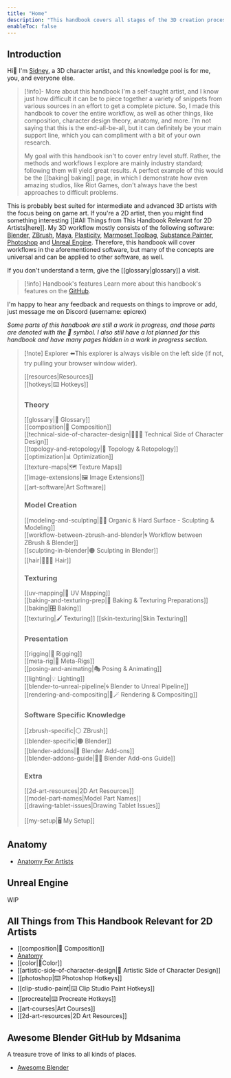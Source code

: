 ```yaml
---
title: "Home"
description: "This handbook covers all stages of the 3D creation process, as well as the theory side of things. Helpful for 2D artists as well."
enableToc: false
---
```


## Introduction
Hi👋 I'm [Sidney](https://github.com/sidney-eliot), a 3D character artist, and
this knowledge pool is for me, you, and everyone else.


> [!info]- More about this handbook
> I'm a self-taught artist, and I know just how difficult it can be to piece
> together a variety of snippets from various sources in an effort to get a
> complete picture. So, I made this handbook to cover the entire workflow, as
> well as other things, like composition, character design theory, anatomy, and
> more. I'm not saying that this is the end-all-be-all, but it can definitely
> be your main support line, which you can compliment with a bit of your own
> research.
>
> My goal with this handbook isn't to cover entry level stuff. Rather, the
> methods and workflows I explore are mainly industry standard; following them
> will yield great results. A perfect example of this would be the [[baking|
> baking]] page, in which I demonstrate how even amazing studios, like Riot
> Games, don't always have the best approaches to difficult problems.

This is probably best suited for intermediate and advanced 3D artists with the
focus being on game art. If you're a 2D artist, then you might find something
interesting [[#All Things from This Handbook Relevant for 2D Artists|here]]. My
3D workflow mostly consists of the following software:
[Blender](https://www.blender.org/features/), [ZBrush](https://pixologic.com/),
[Maya](https://www.autodesk.com/products/maya),
[Plasticity](https://www.plasticity.xyz/), [Marmoset
Toolbag](https://marmoset.co/toolbag/), [Substance
Painter](https://www.adobe.com/products/substance3d-painter.html),
[Photoshop](https://www.adobe.com/products/photoshop.html) and [Unreal
Engine](https://www.unrealengine.com/en-US/features). Therefore, this handbook
will cover workflows in the aforementioned software, but many of the concepts
are universal and can be applied to other software, as well.

If you don't understand a term, give the [[glossary|glossary]] a visit.

> [!info] Handbook's features
> Learn more about this handbook's features on the
> [GitHub](https://github.com/sidney-eliot/3d-artists-handbook).

I'm happy to hear any feedback and requests on things to improve or add, just
message me on Discord (username: epicrex)

_Some parts of this handbook are still a work in progress, and those parts are
denoted with the 🚧 symbol. I also still have a lot planned for this handbook
and have many pages hidden in a work in progress section._

> [!note] Explorer
>⬅️This explorer is always visible on the left side (if not, try pulling your
> browser window wider).
>
> [[resources|Resources]]<br>
> [[hotkeys|⌨️ Hotkeys]]
>
> ### Theory
> [[glossary|📑 Glossary]]<br>
> [[composition|🌆 Composition]]<br>
> [[technical-side-of-character-design|👩🏽‍💻 Technical Side of Character Design]]<br>
> [[topology-and-retopology|📐 Topology & Retopology]]<br>
> [[optimization|📊 Optimization]]<br>
> [[texture-maps|🗺️ Texture Maps]]<br>
> [[image-extensions|🖼️ Image Extensions]]<br>
> [[art-software|Art Software]]
>
> ### Model Creation
> [[modeling-and-sculpting|🧊🗿 Organic & Hard Surface - Sculpting & Modeling]]<br>
> [[workflow-between-zbrush-and-blender|🌀 Workflow between ZBrush & Blender]]<br>
> [[sculpting-in-blender|🟠 Sculpting in Blender]]<br>
> [[hair|💇🏽‍♀️ Hair]]<br>
>
> ### Texturing
> [[uv-mapping|🎁 UV Mapping]]<br>
> [[baking-and-texturing-prep|🧭 Baking & Texturing Preparations]]<br>
> [[baking|🎛️ Baking]]<br>
> [[texturing|🖌️ Texturing]]
> [[skin-texturing|Skin Texturing]]
>
> ### Presentation
> [[rigging|🦴 Rigging]]<br>
> [[meta-rig|🦴 Meta-Rigs]]<br>
> [[posing-and-animating|🎭 Posing & Animating]]<br>
> [[lighting|💡 Lighting]]<br>
> [[blender-to-unreal-pipeline|🌀 Blender to Unreal Pipeline]]<br>
> [[rendering-and-compositing|🎥🪄  Rendering & Compositing]]<br>
>
> ### Software Specific Knowledge
> [[zbrush-specific|⚪ ZBrush]]<br>
> [[blender-specific|🟠 Blender]]<br>
> [[blender-addons|🔮 Blender Add-ons]]<br>
> [[blender-addons-guide|🔮📑 Blender Add-ons Guide]]
>
> ### Extra
> [[2d-art-resources|2D Art Resources]]<br>
> [[model-part-names|Model Part Names]]  
> [[drawing-tablet-issues|Drawing Tablet Issues]]  
> <br>
> [[my-setup|🖥️ My Setup]]

## Anatomy
- [Anatomy For Artists](https://github.com/sidney-eliot/anatomy-for-artists/wiki)

## Unreal Engine
WIP

## All Things from This Handbook Relevant for 2D Artists
- [[composition|🌆 Composition]]
- [Anatomy](https://github.com/sidney-eliot/anatomy-for-artists/wiki)
- [[color|🎨Color]]
- [[artistic-side-of-character-design|🧠 Artistic Side of Character Design]]
- [[photoshop|⌨️ Photoshop Hotkeys]]
- [[clip-studio-paint|⌨️ Clip Studio Paint Hotkeys]]
- [[procreate|⌨️ Procreate Hotkeys]]
- [[art-courses|Art Courses]]
- [[2d-art-resources|2D Art Resources]]

## Awesome Blender GitHub by Mdsanima
A treasure trove of links to all kinds of places.
- [Awesome Blender](https://github.com/agmmnn/awesome-blender)

